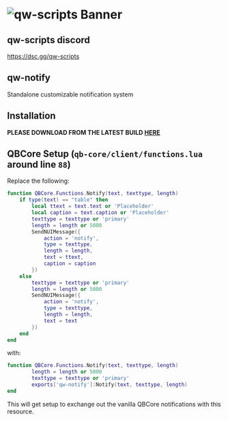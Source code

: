 # ![qw-scripts Banner](https://i.imgur.com/68jLFg3.png)

## qw-scripts discord

<https://dsc.gg/qw-scripts>

## qw-notify

Standalone customizable notification system

## Installation

**PLEASE DOWNLOAD FROM THE LATEST BUILD [HERE](https://github.com/qw-scripts/qw-notify/releases/latest)**

## QBCore Setup (`qb-core/client/functions.lua` around line `88`)

Replace the following:

```lua
function QBCore.Functions.Notify(text, texttype, length)
    if type(text) == "table" then
        local ttext = text.text or 'Placeholder'
        local caption = text.caption or 'Placeholder'
        texttype = texttype or 'primary'
        length = length or 5000
        SendNUIMessage({
            action = 'notify',
            type = texttype,
            length = length,
            text = ttext,
            caption = caption
        })
    else
        texttype = texttype or 'primary'
        length = length or 5000
        SendNUIMessage({
            action = 'notify',
            type = texttype,
            length = length,
            text = text
        })
    end
end
```

with:

```lua
function QBCore.Functions.Notify(text, texttype, length)
        length = length or 5000
        texttype = texttype or 'primary'
        exports['qw-notify']:Notify(text, texttype, length)
end
```

This will get setup to exchange out the vanilla QBCore notifications with this resource.
